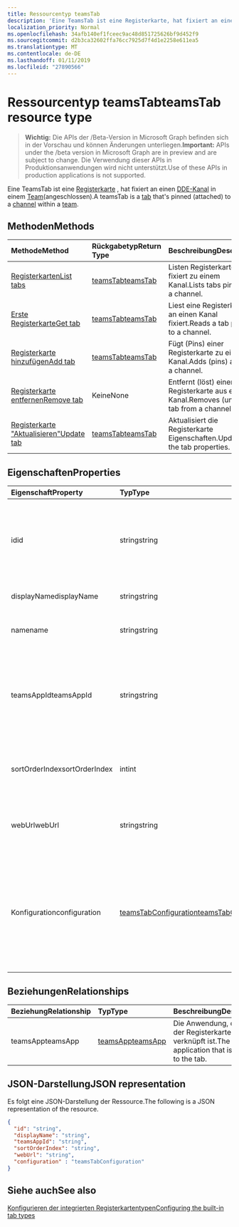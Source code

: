 ```yaml
---
title: Ressourcentyp teamsTab
description: 'Eine TeamsTab ist eine Registerkarte, hat fixiert an einen Kanal innerhalb eines Teams (angeschlossen). '
localization_priority: Normal
ms.openlocfilehash: 34afb140ef1fceec9ac48d851725626bf9d452f9
ms.sourcegitcommit: d2b3ca32602ffa76cc7925d7f4d1e2258e611ea5
ms.translationtype: MT
ms.contentlocale: de-DE
ms.lasthandoff: 01/11/2019
ms.locfileid: "27890566"
---
```

# <a name="teamstab-resource-type"></a><span data-ttu-id="19923-103">Ressourcentyp teamsTab</span><span class="sxs-lookup"><span data-stu-id="19923-103">teamsTab resource type</span></span>

> <span data-ttu-id="19923-104">**Wichtig:** Die APIs der /Beta-Version in Microsoft Graph befinden sich in der Vorschau und können Änderungen unterliegen.</span><span class="sxs-lookup"><span data-stu-id="19923-104">**Important:** APIs under the /beta version in Microsoft Graph are in preview and are subject to change.</span></span> <span data-ttu-id="19923-105">Die Verwendung dieser APIs in Produktionsanwendungen wird nicht unterstützt.</span><span class="sxs-lookup"><span data-stu-id="19923-105">Use of these APIs in production applications is not supported.</span></span>

<span data-ttu-id="19923-106">Eine TeamsTab ist eine [Registerkarte](../resources/teamstab.md) , hat fixiert an einen [DDE-Kanal](channel.md) in einem [Team](team.md)(angeschlossen).</span><span class="sxs-lookup"><span data-stu-id="19923-106">A teamsTab is a [tab](../resources/teamstab.md) that's pinned (attached) to a [channel](channel.md) within a [team](team.md).</span></span> 

## <a name="methods"></a><span data-ttu-id="19923-107">Methoden</span><span class="sxs-lookup"><span data-stu-id="19923-107">Methods</span></span>

| <span data-ttu-id="19923-108">Methode</span><span class="sxs-lookup"><span data-stu-id="19923-108">Method</span></span>       | <span data-ttu-id="19923-109">Rückgabetyp</span><span class="sxs-lookup"><span data-stu-id="19923-109">Return Type</span></span>  |<span data-ttu-id="19923-110">Beschreibung</span><span class="sxs-lookup"><span data-stu-id="19923-110">Description</span></span>|
|:---------------|:--------|:----------|
|[<span data-ttu-id="19923-111">Registerkarten</span><span class="sxs-lookup"><span data-stu-id="19923-111">List tabs</span></span>](../api/teamstab-list.md) | [<span data-ttu-id="19923-112">teamsTab</span><span class="sxs-lookup"><span data-stu-id="19923-112">teamsTab</span></span>](teamstab.md) | <span data-ttu-id="19923-113">Listen Registerkarten fixiert zu einem Kanal.</span><span class="sxs-lookup"><span data-stu-id="19923-113">Lists tabs pinned to a channel.</span></span>|
|[<span data-ttu-id="19923-114">Erste Registerkarte</span><span class="sxs-lookup"><span data-stu-id="19923-114">Get tab</span></span>](../api/teamstab-get.md) | [<span data-ttu-id="19923-115">teamsTab</span><span class="sxs-lookup"><span data-stu-id="19923-115">teamsTab</span></span>](teamstab.md) | <span data-ttu-id="19923-116">Liest eine Registerkarte an einen Kanal fixiert.</span><span class="sxs-lookup"><span data-stu-id="19923-116">Reads a tab pinned to a channel.</span></span>|
|[<span data-ttu-id="19923-117">Registerkarte hinzufügen</span><span class="sxs-lookup"><span data-stu-id="19923-117">Add tab</span></span>](../api/teamstab-add.md) | [<span data-ttu-id="19923-118">teamsTab</span><span class="sxs-lookup"><span data-stu-id="19923-118">teamsTab</span></span>](teamstab.md) | <span data-ttu-id="19923-119">Fügt (Pins) einer Registerkarte zu einem Kanal.</span><span class="sxs-lookup"><span data-stu-id="19923-119">Adds (pins) a tab to a channel.</span></span>|
|[<span data-ttu-id="19923-120">Registerkarte entfernen</span><span class="sxs-lookup"><span data-stu-id="19923-120">Remove tab</span></span>](../api/teamstab-delete.md) | <span data-ttu-id="19923-121">Keine</span><span class="sxs-lookup"><span data-stu-id="19923-121">None</span></span> | <span data-ttu-id="19923-122">Entfernt (löst) einer Registerkarte aus einem Kanal.</span><span class="sxs-lookup"><span data-stu-id="19923-122">Removes (unpins) a tab from a channel.</span></span>|
|[<span data-ttu-id="19923-123">Registerkarte "Aktualisieren"</span><span class="sxs-lookup"><span data-stu-id="19923-123">Update tab</span></span>](../api/teamstab-update.md) | [<span data-ttu-id="19923-124">teamsTab</span><span class="sxs-lookup"><span data-stu-id="19923-124">teamsTab</span></span>](teamstab.md) | <span data-ttu-id="19923-125">Aktualisiert die Registerkarte Eigenschaften.</span><span class="sxs-lookup"><span data-stu-id="19923-125">Updates the tab properties.</span></span>|


## <a name="properties"></a><span data-ttu-id="19923-126">Eigenschaften</span><span class="sxs-lookup"><span data-stu-id="19923-126">Properties</span></span>

|<span data-ttu-id="19923-127">Eigenschaft</span><span class="sxs-lookup"><span data-stu-id="19923-127">Property</span></span>|<span data-ttu-id="19923-128">Typ</span><span class="sxs-lookup"><span data-stu-id="19923-128">Type</span></span>|<span data-ttu-id="19923-129">Beschreibung</span><span class="sxs-lookup"><span data-stu-id="19923-129">Description</span></span>|
|:---------------|:--------|:----------|
|  <span data-ttu-id="19923-130">id</span><span class="sxs-lookup"><span data-stu-id="19923-130">id</span></span>              |   <span data-ttu-id="19923-131">string</span><span class="sxs-lookup"><span data-stu-id="19923-131">string</span></span>                  |  <span data-ttu-id="19923-132">Bezeichner, die eine bestimmte Instanz von einer DDE-Kanal Registerkarte Lesen nur eindeutig identifiziert.</span><span class="sxs-lookup"><span data-stu-id="19923-132">Identifier that uniquely identifies a specific instance of a channel tab. Read only.</span></span>     |
|  <span data-ttu-id="19923-133">displayName</span><span class="sxs-lookup"><span data-stu-id="19923-133">displayName</span></span>            |   <span data-ttu-id="19923-134">string</span><span class="sxs-lookup"><span data-stu-id="19923-134">string</span></span>                  |  <span data-ttu-id="19923-135">Der Name der Registerkarte.</span><span class="sxs-lookup"><span data-stu-id="19923-135">Name of the tab.</span></span>     |
|  <span data-ttu-id="19923-136">name</span><span class="sxs-lookup"><span data-stu-id="19923-136">name</span></span>            |   <span data-ttu-id="19923-137">string</span><span class="sxs-lookup"><span data-stu-id="19923-137">string</span></span>                  |  <span data-ttu-id="19923-138">(Veraltet) Der Name der Registerkarte.</span><span class="sxs-lookup"><span data-stu-id="19923-138">(Deprecated) Name of the tab.</span></span>     |
|  <span data-ttu-id="19923-139">teamsAppId</span><span class="sxs-lookup"><span data-stu-id="19923-139">teamsAppId</span></span>           |   <span data-ttu-id="19923-140">string</span><span class="sxs-lookup"><span data-stu-id="19923-140">string</span></span>             |  <span data-ttu-id="19923-141">App-Definition-Bezeichner der Registerkarte. Dieser Wert kann nach der Erstellung der Registerkarte geändert werden.</span><span class="sxs-lookup"><span data-stu-id="19923-141">App definition identifier of the tab. This value cannot be changed after tab creation.</span></span>     |
|  <span data-ttu-id="19923-142">sortOrderIndex</span><span class="sxs-lookup"><span data-stu-id="19923-142">sortOrderIndex</span></span>  |   <span data-ttu-id="19923-143">int</span><span class="sxs-lookup"><span data-stu-id="19923-143">int</span></span>                     |  <span data-ttu-id="19923-144">Index der Reihenfolge für die Sortierung von Registerkarten verwendet werden soll.</span><span class="sxs-lookup"><span data-stu-id="19923-144">Index of the order used for sorting tabs.</span></span>     |
|  <span data-ttu-id="19923-145">webUrl</span><span class="sxs-lookup"><span data-stu-id="19923-145">webUrl</span></span>          |   <span data-ttu-id="19923-146">string</span><span class="sxs-lookup"><span data-stu-id="19923-146">string</span></span>                  |  <span data-ttu-id="19923-147">Deep-Link-Url der Registerkarte-Instanz.</span><span class="sxs-lookup"><span data-stu-id="19923-147">Deep link url of the tab instance.</span></span> <span data-ttu-id="19923-148">Schreibgeschützt.</span><span class="sxs-lookup"><span data-stu-id="19923-148">Read only.</span></span>     |
|  <span data-ttu-id="19923-149">Konfiguration</span><span class="sxs-lookup"><span data-stu-id="19923-149">configuration</span></span>        |   [<span data-ttu-id="19923-150">teamsTabConfiguration</span><span class="sxs-lookup"><span data-stu-id="19923-150">teamsTabConfiguration</span></span>](teamstabconfiguration.md) |  <span data-ttu-id="19923-151">Container für benutzerdefinierte Einstellungen angewendet auf die Registerkarte an. Die Registerkarte gilt nur, wenn diese Eigenschaft festgelegt ist konfiguriert.</span><span class="sxs-lookup"><span data-stu-id="19923-151">Container for custom settings applied to a tab. The tab is considered configured only once this property is set.</span></span>     |

## <a name="relationships"></a><span data-ttu-id="19923-152">Beziehungen</span><span class="sxs-lookup"><span data-stu-id="19923-152">Relationships</span></span>

| <span data-ttu-id="19923-153">Beziehung</span><span class="sxs-lookup"><span data-stu-id="19923-153">Relationship</span></span> | <span data-ttu-id="19923-154">Typ</span><span class="sxs-lookup"><span data-stu-id="19923-154">Type</span></span>   | <span data-ttu-id="19923-155">Beschreibung</span><span class="sxs-lookup"><span data-stu-id="19923-155">Description</span></span> |
|:---------------|:--------|:----------|
|<span data-ttu-id="19923-156">teamsApp</span><span class="sxs-lookup"><span data-stu-id="19923-156">teamsApp</span></span>|[<span data-ttu-id="19923-157">teamsApp</span><span class="sxs-lookup"><span data-stu-id="19923-157">teamsApp</span></span>](teamsapp.md) | <span data-ttu-id="19923-158">Die Anwendung, die auf der Registerkarte verknüpft ist.</span><span class="sxs-lookup"><span data-stu-id="19923-158">The application that is linked to the tab.</span></span> |

## <a name="json-representation"></a><span data-ttu-id="19923-159">JSON-Darstellung</span><span class="sxs-lookup"><span data-stu-id="19923-159">JSON representation</span></span>

<span data-ttu-id="19923-160">Es folgt eine JSON-Darstellung der Ressource.</span><span class="sxs-lookup"><span data-stu-id="19923-160">The following is a JSON representation of the resource.</span></span>


<!-- {
  "blockType": "resource",
  "baseType": "microsoft.graph.entity",
  "@odata.type": "microsoft.graph.teamsTab"
}-->

```json
{  
  "id": "string",
  "displayName": "string",
  "teamsAppId": "string",
  "sortOrderIndex": "string",
  "webUrl": "string",
  "configuration" : "teamsTabConfiguration"
}

```

<!-- uuid: 8fcb5dbc-d5aa-4681-8e31-b001d5168d79
2015-10-25 14:57:30 UTC -->
<!-- {
  "type": "#page.annotation",
  "description": "teamsTab resource",
  "keywords": "",
  "section": "documentation",
  "tocPath": ""
}-->

## <a name="see-also"></a><span data-ttu-id="19923-161">Siehe auch</span><span class="sxs-lookup"><span data-stu-id="19923-161">See also</span></span>

[<span data-ttu-id="19923-162">Konfigurieren der integrierten Registerkartentypen</span><span class="sxs-lookup"><span data-stu-id="19923-162">Configuring the built-in tab types</span></span>](/graph/teams-configuring-builtin-tabs)
